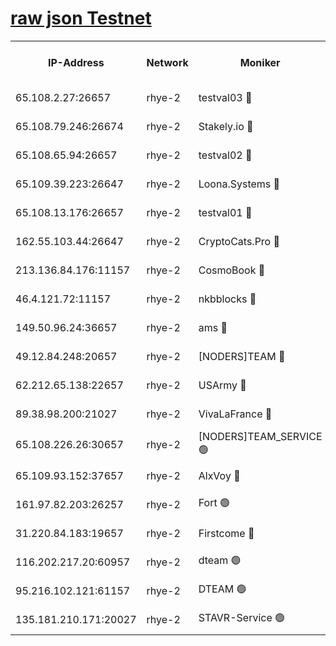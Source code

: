 
[raw json Testnet](https://rpc-check.quickt.stavr.tech/quickt/rpc-quickt-result.json)
=


<table><tr><th>IP-Address</th><th>Network</th><th>Moniker</th><th>Latest Block Height</th><th>Earliest Block Height</th><th>Catching Up</th><th>Tx Index</th><th>Voting Power</th><th>Scan Time</th></tr><tr><td>65.108.2.27:26657</td><td>rhye-2</td><td>testval03 🔴</td><td>497725</td><td>1</td><td>False</td><td>on</td><td>11002050</td><td>2024-01-25T08:04:16.986237610UTC</td></tr><tr><td>65.108.79.246:26674</td><td>rhye-2</td><td>Stakely.io 🔴</td><td>497726</td><td>1</td><td>False</td><td>on</td><td>10010</td><td>2024-01-25T08:04:19.384722726UTC</td></tr><tr><td>65.108.65.94:26657</td><td>rhye-2</td><td>testval02 🔴</td><td>497726</td><td>1</td><td>False</td><td>on</td><td>11002050</td><td>2024-01-25T08:04:22.264730092UTC</td></tr><tr><td>65.109.39.223:26647</td><td>rhye-2</td><td>Loona.Systems 🔴</td><td>497727</td><td>1</td><td>False</td><td>off</td><td>86949</td><td>2024-01-25T08:04:25.017731763UTC</td></tr><tr><td>65.108.13.176:26657</td><td>rhye-2</td><td>testval01 🔴</td><td>497727</td><td>1</td><td>False</td><td>on</td><td>13082010</td><td>2024-01-25T08:04:25.867955585UTC</td></tr><tr><td>162.55.103.44:26647</td><td>rhye-2</td><td>CryptoCats.Pro 🔴</td><td>497732</td><td>1</td><td>False</td><td>off</td><td>9999</td><td>2024-01-25T08:04:58.272263973UTC</td></tr><tr><td>213.136.84.176:11157</td><td>rhye-2</td><td>CosmoBook 🔴</td><td>497731</td><td>65301</td><td>False</td><td>off</td><td>1528057</td><td>2024-01-25T08:04:51.802635294UTC</td></tr><tr><td>46.4.121.72:11157</td><td>rhye-2</td><td>nkbblocks 🔴</td><td>497724</td><td>70101</td><td>False</td><td>off</td><td>81491</td><td>2024-01-25T08:04:08.928174555UTC</td></tr><tr><td>149.50.96.24:36657</td><td>rhye-2</td><td>ams 🔴</td><td>497730</td><td>133501</td><td>False</td><td>on</td><td>10786</td><td>2024-01-25T08:04:41.279254868UTC</td></tr><tr><td>49.12.84.248:20657</td><td>rhye-2</td><td>[NODERS]TEAM 🔴</td><td>497729</td><td>146001</td><td>False</td><td>on</td><td>59690</td><td>2024-01-25T08:04:38.822816394UTC</td></tr><tr><td>62.212.65.138:22657</td><td>rhye-2</td><td>USArmy 🔴</td><td>497725</td><td>198001</td><td>False</td><td>on</td><td>59069</td><td>2024-01-25T08:04:16.148973634UTC</td></tr><tr><td>89.38.98.200:21027</td><td>rhye-2</td><td>VivaLaFrance 🔴</td><td>497724</td><td>220501</td><td>False</td><td>off</td><td>10000</td><td>2024-01-25T08:04:11.379193452UTC</td></tr><tr><td>65.108.226.26:30657</td><td>rhye-2</td><td>[NODERS]TEAM_SERVICE 🟢</td><td>497727</td><td>241501</td><td>False</td><td>on</td><td>0</td><td>2024-01-25T08:04:25.420346523UTC</td></tr><tr><td>65.109.93.152:37657</td><td>rhye-2</td><td>AlxVoy 🔴</td><td>497725</td><td>315173</td><td>False</td><td>on</td><td>143351</td><td>2024-01-25T08:04:13.808291853UTC</td></tr><tr><td>161.97.82.203:26257</td><td>rhye-2</td><td>Fort 🟢</td><td>497724</td><td>330438</td><td>False</td><td>on</td><td>0</td><td>2024-01-25T08:04:08.648519713UTC</td></tr><tr><td>31.220.84.183:19657</td><td>rhye-2</td><td>Firstcome 🔴</td><td>497724</td><td>409501</td><td>False</td><td>off</td><td>724902</td><td>2024-01-25T08:04:16.620701833UTC</td></tr><tr><td>116.202.217.20:60957</td><td>rhye-2</td><td>dteam 🟢</td><td>497726</td><td>421794</td><td>False</td><td>on</td><td>0</td><td>2024-01-25T08:04:22.553035972UTC</td></tr><tr><td>95.216.102.121:61157</td><td>rhye-2</td><td>DTEAM 🟢</td><td>497726</td><td>489501</td><td>False</td><td>on</td><td>0</td><td>2024-01-25T08:04:19.814545785UTC</td></tr><tr><td>135.181.210.171:20027</td><td>rhye-2</td><td>STAVR-Service 🟢</td><td>497729</td><td>496501</td><td>False</td><td>on</td><td>0</td><td>2024-01-25T08:04:36.520031649UTC</td></tr></table>